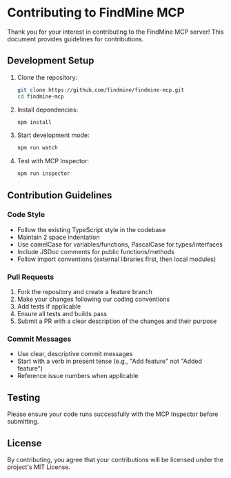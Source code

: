 # Contributing to FindMine MCP

Thank you for your interest in contributing to the FindMine MCP server! This document provides guidelines for contributions.

## Development Setup

1. Clone the repository:
   ```bash
   git clone https://github.com/findmine/findmine-mcp.git
   cd findmine-mcp
   ```

2. Install dependencies:
   ```bash
   npm install
   ```

3. Start development mode:
   ```bash
   npm run watch
   ```

4. Test with MCP Inspector:
   ```bash
   npm run inspector
   ```

## Contribution Guidelines

### Code Style
- Follow the existing TypeScript style in the codebase
- Maintain 2 space indentation
- Use camelCase for variables/functions, PascalCase for types/interfaces
- Include JSDoc comments for public functions/methods
- Follow import conventions (external libraries first, then local modules)

### Pull Requests
1. Fork the repository and create a feature branch
2. Make your changes following our coding conventions
3. Add tests if applicable
4. Ensure all tests and builds pass
5. Submit a PR with a clear description of the changes and their purpose

### Commit Messages
- Use clear, descriptive commit messages
- Start with a verb in present tense (e.g., "Add feature" not "Added feature")
- Reference issue numbers when applicable

## Testing
Please ensure your code runs successfully with the MCP Inspector before submitting.

## License
By contributing, you agree that your contributions will be licensed under the project's MIT License.